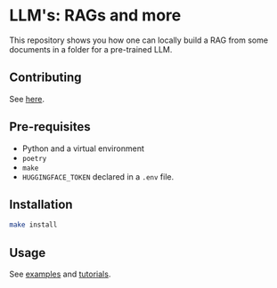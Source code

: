 # LLM's: RAGs and more

This repository shows you how one can locally build a RAG from some documents in a folder for a pre-trained LLM.

## Contributing

See [here](./contributing.md).

## Pre-requisites

- Python and a virtual environment
- `poetry`
- `make`
- `HUGGINGFACE_TOKEN` declared in a `.env` file.

## Installation

```bash
make install
```

## Usage

See [examples](./examples) and [tutorials](./tutorials).
